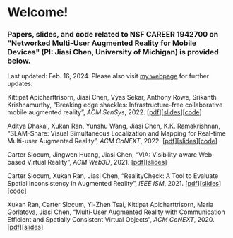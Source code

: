 # Welcome!

### Papers, slides, and code related to NSF CAREER 1942700 on "Networked Multi-User Augmented Reality for Mobile Devices" (PI: Jiasi Chen, University of Michigan) is provided below.

Last updated: Feb. 16, 2024. Please also visit <A HREF="http://jiasi.engin.umich.edu">my webpage</A> for further updates.

<p>Kittipat Apicharttrisorn, Jiasi Chen, Vyas Sekar, Anthony Rowe, Srikanth Krishnamurthy, &#8220;Breaking edge shackles: Infrastructure-free collaborative mobile augmented reality&#8221;,&nbsp;<em>ACM SenSys</em>, 2022. [<a href="https://www.cs.ucr.edu/~jiasi/pub/freeAR-sensys22.pdf">pdf</a>][<a href="https://www.cs.ucr.edu/~jiasi/pub/freeAR-sensys22-slides.pdf">slides</a>][<a href="https://sites.google.com/view/infra-free-ar/home">code</a>]</p>

<p>Aditya Dhakal, Xukan Ran, Yunshu Wang, Jiasi Chen, K.K. Ramakrishnan, &#8220;SLAM-Share: Visual Simultaneous Localization and Mapping for Real-time Multi-user Augmented Reality&#8221;, <em>ACM CoNEXT</em>, 2022. [<a href="https://www.cs.ucr.edu/~jiasi/pub/SLAMShare-conext22.pdf">pdf</a>][<a href="https://jiasi.engin.umich.edu/wp-content/uploads/sites/81/2023/03/SLAMshare-conext22-slides.pdf">slides</a>][<a href="https://github.com/network-lab2/slam-share">code</a>]</p>

<p>Carter Slocum,&nbsp;Jingwen Huang, Jiasi Chen, “VIA: Visibility-aware Web-based Virtual Reality”,&nbsp;<em>ACM Web3D</em>, 2021. [<a href="https://www.cs.ucr.edu/~jiasi/pub/via_webxr21.pdf">pdf</a>][<a href="https://www.cs.ucr.edu/~jiasi/pub/via_webxr21_slides.pdf">slides</a>]</p>

<p>Carter Slocum,&nbsp;Xukan Ran, Jiasi Chen, &#8220;RealityCheck: A Tool to Evaluate Spatial Inconsistency in Augmented Reality&#8221;,&nbsp;<em>IEEE ISM</em>, 2021. [<a href="https://www.cs.ucr.edu/~jiasi/pub/RealityCheck_ism21.pdf">pdf</a>][<a href="https://www.cs.ucr.edu/~jiasi/pub/RealityCheck_ism21_slides.pdf">slides</a>][<a href="https://sites.google.com/view/arrealitycheck/home">code</a>]</p>

<p>Xukan Ran,&nbsp;Carter Slocum,&nbsp;Yi-Zhen Tsai,&nbsp;Kittipat Apicharttrisorn, Maria Gorlatova, Jiasi Chen, &#8220;Multi-User Augmented Reality with Communication Efficient and Spatially Consistent Virtual Objects&#8221;,&nbsp;<em>ACM CoNEXT</em>, 2020. [<a href="https://www.cs.ucr.edu/~jiasi/pub/multiUserAR_conext20.pdf">pdf</a>][<a href="https://www.cs.ucr.edu/~jiasi/pub/multiUserAR_conext20_slides.pdf">slides</a>]</p>


<!--
**multi-user-ar/multi-user-ar** is a ✨ _special_ ✨ repository because its `README.md` (this file) appears on your GitHub profile.

Here are some ideas to get you started:

- 🔭 I’m currently working on ...
- 🌱 I’m currently learning ...
- 👯 I’m looking to collaborate on ...
- 🤔 I’m looking for help with ...
- 💬 Ask me about ...
- 📫 How to reach me: ...
- 😄 Pronouns: ...
- ⚡ Fun fact: ...
-->
